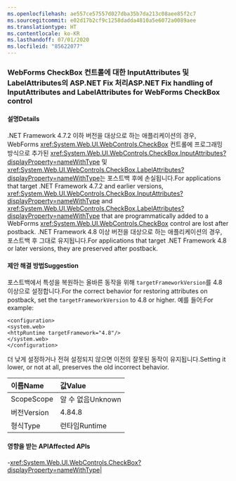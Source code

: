 ```yaml
---
ms.openlocfilehash: ae557ce57557d027dba35b7da213c08aee85f2c7
ms.sourcegitcommit: e02d17b2cf9c1258dadda4810a5e6072a0089aee
ms.translationtype: HT
ms.contentlocale: ko-KR
ms.lasthandoff: 07/01/2020
ms.locfileid: "85622077"
---
```

### <a name="aspnet-fix-handling-of-inputattributes-and-labelattributes-for-webforms-checkbox-control"></a><span data-ttu-id="2dded-101">WebForms CheckBox 컨트롤에 대한 InputAttributes 및 LabelAttributes의 ASP.NET Fix 처리</span><span class="sxs-lookup"><span data-stu-id="2dded-101">ASP.NET Fix handling of InputAttributes and LabelAttributes for WebForms CheckBox control</span></span>

#### <a name="details"></a><span data-ttu-id="2dded-102">설명</span><span class="sxs-lookup"><span data-stu-id="2dded-102">Details</span></span>

<span data-ttu-id="2dded-103">.NET Framework 4.7.2 이하 버전을 대상으로 하는 애플리케이션의 경우, WebForms <xref:System.Web.UI.WebControls.CheckBox> 컨트롤에 프로그래밍 방식으로 추가된 <xref:System.Web.UI.WebControls.CheckBox.InputAttributes?displayProperty=nameWithType> 및 <xref:System.Web.UI.WebControls.CheckBox.LabelAttributes?displayProperty=nameWithType>는 포스트백 후에 손실됩니다.</span><span class="sxs-lookup"><span data-stu-id="2dded-103">For applications that target .NET Framework 4.7.2 and earlier versions, <xref:System.Web.UI.WebControls.CheckBox.InputAttributes?displayProperty=nameWithType> and <xref:System.Web.UI.WebControls.CheckBox.LabelAttributes?displayProperty=nameWithType> that are programmatically added to a WebForms <xref:System.Web.UI.WebControls.CheckBox> control are lost after postback.</span></span> <span data-ttu-id="2dded-104">.NET Framework 4.8 이상 버전을 대상으로 하는 애플리케이션의 경우, 포스트백 후 그대로 유지됩니다.</span><span class="sxs-lookup"><span data-stu-id="2dded-104">For applications that target .NET Framework 4.8 or later versions, they are preserved after postback.</span></span>

#### <a name="suggestion"></a><span data-ttu-id="2dded-105">제안 해결 방법</span><span class="sxs-lookup"><span data-stu-id="2dded-105">Suggestion</span></span>

<span data-ttu-id="2dded-106">포스트백에서 특성을 복원하는 올바른 동작을 위해 <code>targetFrameworkVersion</code>를 4.8 이상으로 설정합니다.</span><span class="sxs-lookup"><span data-stu-id="2dded-106">For the correct behavior for restoring attributes on postback, set the <code>targetFrameworkVersion</code> to 4.8 or higher.</span></span> <span data-ttu-id="2dded-107">예를 들어:</span><span class="sxs-lookup"><span data-stu-id="2dded-107">For example:</span></span><pre><code class="lang-xml">&lt;configuration&gt;&#13;&#10;&lt;system.web&gt;&#13;&#10;&lt;httpRuntime targetFramework=&quot;4.8&quot;/&gt;&#13;&#10;&lt;/system.web&gt;&#13;&#10;&lt;/configuration&gt;&#13;&#10;</code></pre><span data-ttu-id="2dded-108">더 낮게 설정하거나 전혀 설정되지 않으면 이전의 잘못된 동작이 유지됩니다.</span><span class="sxs-lookup"><span data-stu-id="2dded-108">Setting it lower, or not at all, preserves the old incorrect behavior.</span></span>

| <span data-ttu-id="2dded-109">이름</span><span class="sxs-lookup"><span data-stu-id="2dded-109">Name</span></span>    | <span data-ttu-id="2dded-110">값</span><span class="sxs-lookup"><span data-stu-id="2dded-110">Value</span></span>       |
|:--------|:------------|
| <span data-ttu-id="2dded-111">Scope</span><span class="sxs-lookup"><span data-stu-id="2dded-111">Scope</span></span>   |<span data-ttu-id="2dded-112">알 수 없음</span><span class="sxs-lookup"><span data-stu-id="2dded-112">Unknown</span></span>|
|<span data-ttu-id="2dded-113">버전</span><span class="sxs-lookup"><span data-stu-id="2dded-113">Version</span></span>|<span data-ttu-id="2dded-114">4.8</span><span class="sxs-lookup"><span data-stu-id="2dded-114">4.8</span></span>|
|<span data-ttu-id="2dded-115">형식</span><span class="sxs-lookup"><span data-stu-id="2dded-115">Type</span></span>|<span data-ttu-id="2dded-116">런타임</span><span class="sxs-lookup"><span data-stu-id="2dded-116">Runtime</span></span>

#### <a name="affected-apis"></a><span data-ttu-id="2dded-117">영향을 받는 API</span><span class="sxs-lookup"><span data-stu-id="2dded-117">Affected APIs</span></span>

-<xref:System.Web.UI.WebControls.CheckBox?displayProperty=nameWithType></li></ul>|
